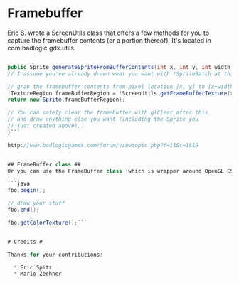 # Framebuffer #

Eric S. wrote a ScreenUtils class that offers a few methods for you to capture the framebuffer contents (or a portion thereof). It's located in com.badlogic.gdx.utils.

```java

public Sprite generateSpriteFromBufferContents(int x, int y, int width, int height) {
// I assume you've already drawn what you want with !SpriteBatch at this point...

// grab the framebuffer contents from pixel location [x, y] to [x+width, y+height]:
!TextureRegion frameBufferRegion = !ScreenUtils.getFrameBufferTexture(x, y, width, height);
return new Sprite(frameBufferRegion);

// You can safely clear the framebuffer with glClear after this
// and draw anything else you want (including the Sprite you
// just created above)...
}```

http://www.badlogicgames.com/forum/viewtopic.php?f=11&t=1819


## FrameBuffer class ##
Or you can use the FrameBuffer class (which is wrapper around OpenGL ES framebuffer objects), for ease of use, flexibility and most of all speed. You need to use OpenGL ES 2.0 for that.

```java
fbo.begin();

// draw your stuff
fbo.end();

fbo.getColorTexture();```


# Credits #

Thanks for your contributions:

  * Eric Spitz
  * Mario Zechner